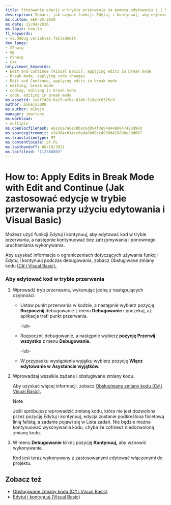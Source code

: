 ```yaml
---
title: Stosowanie edycji w trybie przerwania za pomocą edytowania i | Microsoft Docs
description: Zobacz, jak używać funkcji Edytuj i kontynuuj, aby edytować kod Visual Basic w trybie przerwania. Istnieją różne sposoby wprowadzania trybu przerwania.
ms.custom: SEO-VS-2020
ms.date: 11/04/2016
ms.topic: how-to
f1_keywords:
- vs.debug.variables.failededit
dev_langs:
- CSharp
- VB
- FSharp
- C++
helpviewer_keywords:
- Edit and Continue [Visual Basic], applying edits in break mode
- break mode, applying code changes
- Edit and Continue, applying edits in break mode
- editing, break mode
- coding, editing in break mode
- code, editing in break mode
ms.assetid: 1eef7498-6a1f-4fba-8146-510adc6375c9
author: mikejo5000
ms.author: mikejo
manager: jmartens
ms.workload:
- multiple
ms.openlocfilehash: e62c6a7a6e30bac6d054f3e5484498047426d96d
ms.sourcegitcommit: e3a364c014ccdada0860cc4930d428808e20d667
ms.translationtype: MT
ms.contentlocale: pl-PL
ms.lasthandoff: 06/19/2021
ms.locfileid: "112386803"
---
```

# <a name="how-to-apply-edits-in-break-mode-with-edit-and-continue-visual-basic"></a>How to: Apply Edits in Break Mode with Edit and Continue (Jak zastosować edycje w trybie przerwania przy użyciu edytowania i Visual Basic)
Możesz użyć funkcji Edytuj i kontynuuj, aby edytować kod w trybie przerwania, a następnie kontynuować bez zatrzymywania i ponownego uruchamiania wykonywania.

Aby uzyskać informacje o ograniczeniach dotyczących używania funkcji Edytuj i kontynuuj podczas debugowania, zobacz Obsługiwane zmiany kodu [(C# i Visual Basic).](../debugger/supported-code-changes-csharp.md)

### <a name="to-edit-code-in-break-mode"></a>Aby edytować kod w trybie przerwania

1. Wprowadź tryb przerwania, wykonując jedną z następujących czynności:

    - Ustaw punkt przerwania w kodzie, a następnie wybierz pozycję **Rozpocznij** debugowanie z menu **Debugowanie** i poczekaj, aż aplikacja trafi punkt przerwania.

         -lub-

    - Rozpocznij debugowanie, a następnie wybierz **pozycję Przerwij wszystko** z menu **Debugowanie.**

         -lub-

    - W przypadku wystąpienia wyjątku wybierz pozycję **Włącz edytowanie w** **Asystencie wyjątków.**

2. Wprowadzaj wszelkie żądane i obsługiwane zmiany kodu.

     Aby uzyskać więcej informacji, zobacz [Obsługiwane zmiany kodu (C# i Visual Basic).](../debugger/supported-code-changes-csharp.md)

    > [!NOTE]
    > Jeśli spróbujesz wprowadzić zmianę kodu, która nie jest dozwolona przez pozycję Edytuj i kontynuuj, edycja zostanie podkreślona fioletową linią falistą, a zadanie pojawi się w Lista zadań. Nie będzie można kontynuować wykonywania kodu, chyba że cofniesz niedozwoloną zmianę kodu.

3. W menu **Debugowanie** kliknij pozycję **Kontynuuj,** aby wznowić wykonywanie.

     Kod jest teraz wykonywany z zastosowanymi edytować włączonymi do projektu.

## <a name="see-also"></a>Zobacz też
- [Obsługiwane zmiany kodu (C# i Visual Basic)](../debugger/supported-code-changes-csharp.md)
- [Edytuj i kontynuuj (Visual Basic)](../debugger/edit-and-continue-visual-basic.md)
